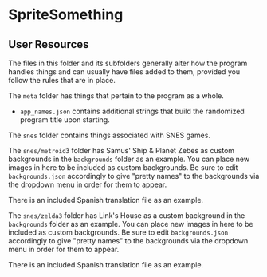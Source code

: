 # SpriteSomething

## User Resources

The files in this folder and its subfolders generally alter how the program handles things and can usually have files added to them, provided you follow the rules that are in place.

The `meta` folder has things that pertain to the program as a whole.

* `app_names.json` contains additional strings that build the randomized program title upon starting.

The `snes` folder contains things associated with SNES games.

The `snes/metroid3` folder has Samus' Ship & Planet Zebes as custom backgrounds in the `backgrounds` folder as an example. You can place new images in here to be included as custom backgrounds. Be sure to edit `backgrounds.json` accordingly to give "pretty names" to the backgrounds via the dropdown menu in order for them to appear.

There is an included Spanish translation file as an example.

The `snes/zelda3` folder has Link's House as a custom background in the `backgrounds` folder as an example. You can place new images in here to be included as custom backgrounds. Be sure to edit `backgrounds.json` accordingly to give "pretty names" to the backgrounds via the dropdown menu in order for them to appear.

There is an included Spanish translation file as an example.

